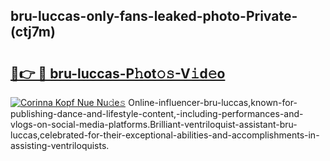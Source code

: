 ## bru-luccas-only-fans​-leaked-photo​-Private-(ctj7m)


# <h2><a href="https://mediaupload.pro?title=bru-luccas&ref=git">🔗👉 🔴 bru-luccas-P𝚑ot𝚘𝚜-V𝚒d𝚎o</a></h2>

[![Corinna Kopf Nue Nu𝚍e𝚜](https://i.imgur.com/0qMVB7G.gif)](https://mediaupload.pro?title=bru-luccas&ref=git)
Online-influencer-bru-luccas,known-for-publishing-dance-and-lifestyle-content,-including-performances-and-vlogs-on-social-media-platforms.Brilliant-ventriloquist-assistant-bru-luccas,celebrated-for-their-exceptional-abilities-and-accomplishments-in-assisting-ventriloquists.  